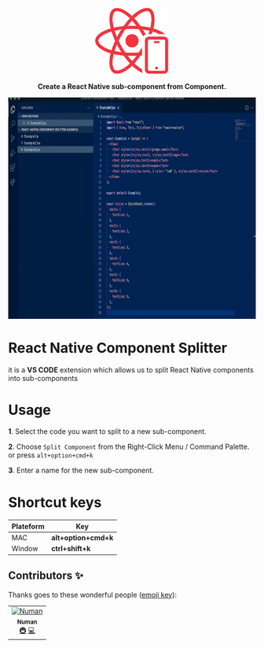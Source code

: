 <!-- Title -->
<p align="center">
<img src="/src/assets/icon.png" alt="alt text" width="150"/>
</p>

<!-- Header -->

<p align="center">
  <b>Create a React Native sub-component from Component.</b>
  <br />
</p>

<p align="center">
  <img height="450" src="/src/assets/example.gif">
</p>

# React Native Component Splitter

it is a **VS CODE** extension which allows us to split React Native components into sub-components

# Usage

**1**. Select the code you want to split to a new sub-component.

**2**. Choose `Split Component` from the Right-Click Menu / Command Palette.
or press `alt+option+cmd+k`

**3**. Enter a name for the new sub-component.

# Shortcut keys

| Plateform | Key                  |
| --------- | -------------------- |
| MAC       | **alt+option+cmd+k** |
| Window    | **ctrl+shift+k**     |

## Contributors ✨

Thanks goes to these wonderful people ([emoji key](https://allcontributors.org/docs/en/emoji-key)):

<!-- ALL-CONTRIBUTORS-LIST:START - Do not remove or modify this section -->
<!-- prettier-ignore -->
<table>
  <tr>
    <td align="center"><a href="https://github.com/nomi9995"><img src="https://avatars3.githubusercontent.com/u/36044436?s=460&u=c7471cd9ccec793c7a0fccc7db475a577ff7969d&v=4" width="100px;" alt="Numan"/><br /><sub><b>Numan</b></sub></a><br /><a href="#infra-Numan" title="Infrastructure (Hosting, Build-Tools, etc)">🚇</a> <a href="https://github.com/nomi9995/react-native-bottomsheet-reanimated/commits?author=nomi9995" title="Code">💻</a></td>
  </tr>
</table>

<!-- ALL-CONTRIBUTORS-LIST:END -->
